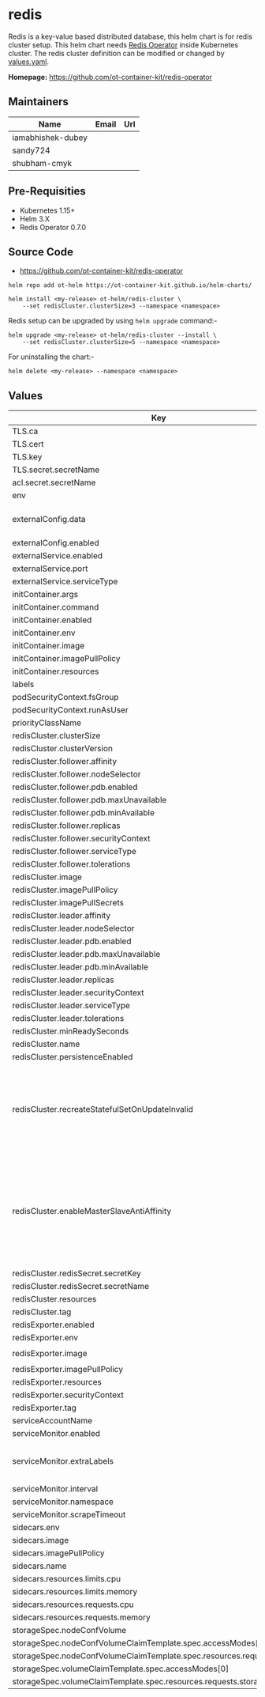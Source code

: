 # redis

Redis is a key-value based distributed database, this helm chart is for redis cluster setup. This helm chart needs [Redis Operator](../redis-operator) inside Kubernetes cluster. The redis cluster definition can be modified or changed by [values.yaml](./values.yaml).

**Homepage:** <https://github.com/ot-container-kit/redis-operator>

## Maintainers

| Name | Email | Url |
| ---- | ------ | --- |
| iamabhishek-dubey |  |  |
| sandy724 |  |  |
| shubham-cmyk |  |  |

## Pre-Requisities

- Kubernetes 1.15+
- Helm 3.X
- Redis Operator 0.7.0

## Source Code

* <https://github.com/ot-container-kit/redis-operator>

```shell
helm repo add ot-helm https://ot-container-kit.github.io/helm-charts/

helm install <my-release> ot-helm/redis-cluster \
    --set redisCluster.clusterSize=3 --namespace <namespace>
```

Redis setup can be upgraded by using `helm upgrade` command:-

```shell
helm upgrade <my-release> ot-helm/redis-cluster --install \
    --set redisCluster.clusterSize=5 --namespace <namespace>
```

For uninstalling the chart:-

```shell
helm delete <my-release> --namespace <namespace>
```

## Values

| Key | Type | Default | Description |
|-----|------|---------|-------------|
| TLS.ca | string | `"ca.key"` |  |
| TLS.cert | string | `"tls.crt"` |  |
| TLS.key | string | `"tls.key"` |  |
| TLS.secret.secretName | string | `""` |  |
| acl.secret.secretName | string | `""` |  |
| env | list | `[]` |  |
| externalConfig.data | string | `"tcp-keepalive 400\nslowlog-max-len 158\nstream-node-max-bytes 2048\n"` |  |
| externalConfig.enabled | bool | `false` |  |
| externalService.enabled | bool | `false` |  |
| externalService.port | int | `6379` |  |
| externalService.serviceType | string | `"LoadBalancer"` |  |
| initContainer.args | list | `[]` |  |
| initContainer.command | list | `[]` |  |
| initContainer.enabled | bool | `false` |  |
| initContainer.env | list | `[]` |  |
| initContainer.image | string | `""` |  |
| initContainer.imagePullPolicy | string | `"IfNotPresent"` |  |
| initContainer.resources | object | `{}` |  |
| labels | object | `{}` |  |
| podSecurityContext.fsGroup | int | `1000` |  |
| podSecurityContext.runAsUser | int | `1000` |  |
| priorityClassName | string | `""` |  |
| redisCluster.clusterSize | int | `3` |  |
| redisCluster.clusterVersion | string | `"v7"` |  |
| redisCluster.follower.affinity | string | `nil` |  |
| redisCluster.follower.nodeSelector | string | `nil` |  |
| redisCluster.follower.pdb.enabled | bool | `false` |  |
| redisCluster.follower.pdb.maxUnavailable | int | `1` |  |
| redisCluster.follower.pdb.minAvailable | int | `1` |  |
| redisCluster.follower.replicas | int | `3` |  |
| redisCluster.follower.securityContext | object | `{}` |  |
| redisCluster.follower.serviceType | string | `"ClusterIP"` |  |
| redisCluster.follower.tolerations | list | `[]` |  |
| redisCluster.image | string | `"quay.io/opstree/redis"` |  |
| redisCluster.imagePullPolicy | string | `"IfNotPresent"` |  |
| redisCluster.imagePullSecrets | object | `{}` |  |
| redisCluster.leader.affinity | object | `{}` |  |
| redisCluster.leader.nodeSelector | string | `nil` |  |
| redisCluster.leader.pdb.enabled | bool | `false` |  |
| redisCluster.leader.pdb.maxUnavailable | int | `1` |  |
| redisCluster.leader.pdb.minAvailable | int | `1` |  |
| redisCluster.leader.replicas | int | `3` |  |
| redisCluster.leader.securityContext | object | `{}` |  |
| redisCluster.leader.serviceType | string | `"ClusterIP"` |  |
| redisCluster.leader.tolerations | list | `[]` |  |
| redisCluster.minReadySeconds | int | `0` |  |
| redisCluster.name | string | `""` |  |
| redisCluster.persistenceEnabled | bool | `true` |  |
| redisCluster.recreateStatefulSetOnUpdateInvalid | bool | `false` | Some fields of statefulset are immutable, such as volumeClaimTemplates. When set to true, the operator will delete the statefulset and recreate it. Default is false. |
| redisCluster.enableMasterSlaveAntiAffinity | bool | `false` | Add the appropriate annotation to RedisCluster, so that the operator can enforce anti affinity between leaders and followers. Notice that this requires webhooks to be enabled on the operator. Default is false. |
| redisCluster.redisSecret.secretKey | string | `""` |  |
| redisCluster.redisSecret.secretName | string | `""` |  |
| redisCluster.resources | object | `{}` |  |
| redisCluster.tag | string | `"v7.0.15"` |  |
| redisExporter.enabled | bool | `false` |  |
| redisExporter.env | list | `[]` |  |
| redisExporter.image | string | `"quay.io/opstree/redis-exporter"` |  |
| redisExporter.imagePullPolicy | string | `"IfNotPresent"` |  |
| redisExporter.resources | object | `{}` |  |
| redisExporter.securityContext | object | `{}` |  |
| redisExporter.tag | string | `"v1.44.0"` |  |
| serviceAccountName | string | `""` |  |
| serviceMonitor.enabled | bool | `false` |  |
| serviceMonitor.extraLabels | object | `{}` | extraLabels are added to the servicemonitor when enabled set to true |
| serviceMonitor.interval | string | `"30s"` |  |
| serviceMonitor.namespace | string | `"monitoring"` |  |
| serviceMonitor.scrapeTimeout | string | `"10s"` |  |
| sidecars.env | object | `{}` |  |
| sidecars.image | string | `""` |  |
| sidecars.imagePullPolicy | string | `"IfNotPresent"` |  |
| sidecars.name | string | `""` |  |
| sidecars.resources.limits.cpu | string | `"100m"` |  |
| sidecars.resources.limits.memory | string | `"128Mi"` |  |
| sidecars.resources.requests.cpu | string | `"50m"` |  |
| sidecars.resources.requests.memory | string | `"64Mi"` |  |
| storageSpec.nodeConfVolume | bool | `true` |  |
| storageSpec.nodeConfVolumeClaimTemplate.spec.accessModes[0] | string | `"ReadWriteOnce"` |  |
| storageSpec.nodeConfVolumeClaimTemplate.spec.resources.requests.storage | string | `"1Gi"` |  |
| storageSpec.volumeClaimTemplate.spec.accessModes[0] | string | `"ReadWriteOnce"` |  |
| storageSpec.volumeClaimTemplate.spec.resources.requests.storage | string | `"1Gi"` |  |